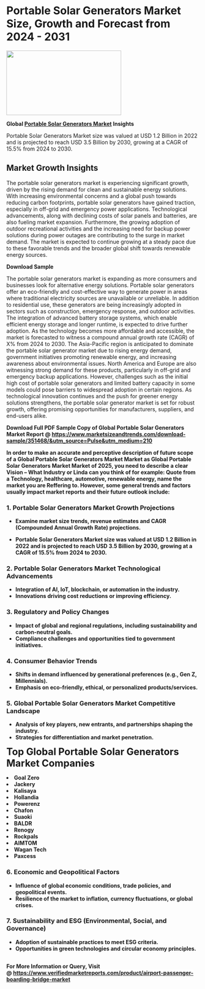 <H1>Portable Solar Generators Market Size, Growth and Forecast from 2024 - 2031</H1><img class="aligncenter size-medium wp-image-584254" src="https://thirdeyenews.in/wp-content/uploads/2024/09/Global-Market-Research-300x168.jpeg" alt="" width="300" height="168" /><p><strong>Global&nbsp;<a href="https://www.marketsizeandtrends.com/download-sample/351468/&amp;utm_source=Pulse&amp;utm_medium=210">Portable Solar Generators Market</a> Insights</strong></p><p>Portable Solar Generators Market size was valued at USD 1.2 Billion in 2022 and is projected to reach USD 3.5 Billion by 2030, growing at a CAGR of 15.5% from 2024 to 2030.</p><p><h2>Market Growth Insights</h2> <p>The portable solar generators market is experiencing significant growth, driven by the rising demand for clean and sustainable energy solutions. With increasing environmental concerns and a global push towards reducing carbon footprints, portable solar generators have gained traction, especially in off-grid and emergency power applications. Technological advancements, along with declining costs of solar panels and batteries, are also fueling market expansion. Furthermore, the growing adoption of outdoor recreational activities and the increasing need for backup power solutions during power outages are contributing to the surge in market demand. The market is expected to continue growing at a steady pace due to these favorable trends and the broader global shift towards renewable energy sources.</p> <p><strong>Download Sample</strong></p> <p>The portable solar generators market is expanding as more consumers and businesses look for alternative energy solutions. Portable solar generators offer an eco-friendly and cost-effective way to generate power in areas where traditional electricity sources are unavailable or unreliable. In addition to residential use, these generators are being increasingly adopted in sectors such as construction, emergency response, and outdoor activities. The integration of advanced battery storage systems, which enable efficient energy storage and longer runtime, is expected to drive further adoption. As the technology becomes more affordable and accessible, the market is forecasted to witness a compound annual growth rate (CAGR) of X% from 2024 to 2030. The Asia-Pacific region is anticipated to dominate the portable solar generator market due to rising energy demand, government initiatives promoting renewable energy, and increasing awareness about environmental issues. North America and Europe are also witnessing strong demand for these products, particularly in off-grid and emergency backup applications. However, challenges such as the initial high cost of portable solar generators and limited battery capacity in some models could pose barriers to widespread adoption in certain regions. As technological innovation continues and the push for greener energy solutions strengthens, the portable solar generator market is set for robust growth, offering promising opportunities for manufacturers, suppliers, and end-users alike.</p> <p><strong></p><p><span class=""><strong>Download Full PDF Sample Copy of Global Portable Solar Generators Market Report</strong> @ <a href="https://www.marketsizeandtrends.com/download-sample/351468/&amp;utm_source=Pulse&amp;utm_medium=210" target="_blank">https://www.marketsizeandtrends.com/download-sample/351468/&amp;utm_source=Pulse&amp;utm_medium=210</a></span></p><p>In order to make an accurate and perceptive description of future scope of a Global&nbsp;Portable Solar Generators Market Market as Global&nbsp;Portable Solar Generators Market Market of 2025, you need to describe a clear Vision &ndash; What Industry or Linda can you think of for example: Quote from a Technology, healthcare, automotive, renewable energy, name the market you are Reffering to. However, some general trends and factors usually impact market reports and their future outlook include:</p><h3>1.&nbsp;<strong>Portable Solar Generators Market Growth Projections</strong></h3><ul><li>Examine market size trends, revenue estimates and CAGR (Compounded Annual Growth Rate) projections.</li><li><p>Portable Solar Generators Market size was valued at USD 1.2 Billion in 2022 and is projected to reach USD 3.5 Billion by 2030, growing at a CAGR of 15.5% from 2024 to 2030.</p></li></ul><h3>2.&nbsp;<strong>Portable Solar Generators Market Technological Advancements</strong></h3><ul><li>Integration of AI, IoT, blockchain, or automation in the industry.</li><li>Innovations driving cost reductions or improving efficiency.</li></ul><h3>3.&nbsp;<strong>Regulatory and Policy Changes</strong></h3><ul><li>Impact of global and regional regulations, including sustainability and carbon-neutral goals.</li><li>Compliance challenges and opportunities tied to government initiatives.</li></ul><h3>4.&nbsp;<strong>Consumer Behavior Trends</strong></h3><ul><li>Shifts in demand influenced by generational preferences (e.g., Gen Z, Millennials).</li><li>Emphasis on eco-friendly, ethical, or personalized products/services.</li></ul><h3>5.&nbsp;<strong>Global Portable Solar Generators Market Competitive Landscape</strong></h3><ul><li>Analysis of key players, new entrants, and partnerships shaping the industry.</li><li>Strategies for differentiation and market penetration.</li></ul><p data-pm-slice="1 1 []"><span style="color: inherit; font-family: inherit; font-size: 25px;">Top Global Portable Solar Generators Market Companies</span></p><div class="" data-test-id=""><p><li>Goal Zero</li><li> Jackery</li><li> Kalisaya</li><li> Hollandia</li><li> Powerenz</li><li> Chafon</li><li> Suaoki</li><li> BALDR</li><li> Renogy</li><li> Rockpals</li><li> AIMTOM</li><li> Wagan Tech</li><li> Paxcess</li></p></div><h3>6.&nbsp;<strong>Economic and Geopolitical Factors</strong></h3><ul><li>Influence of global economic conditions, trade policies, and geopolitical events.</li><li>Resilience of the market to inflation, currency fluctuations, or global crises.</li></ul><h3>7.&nbsp;<strong>Sustainability and ESG (Environmental, Social, and Governance)</strong></h3><ul><li>Adoption of sustainable practices to meet ESG criteria.</li><li>Opportunities in green technologies and circular economy principles.</li></ul><h2><strong style="font-size: 14px;">For More Information or Query, Visit @&nbsp;</strong><a style="background-color: #ffffff; font-size: 14px;" href="https://www.marketsizeandtrends.com/report/portable-solar-generators-market/" target="_blank">https://www.verifiedmarketreports.com/product/airport-passenger-boarding-bridge-market</a></h2>
